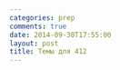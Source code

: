 ```yaml
---
categories: prep
comments: true
date: 2014-09-30T17:55:00
layout: post
title: Темы для 412
---
```


